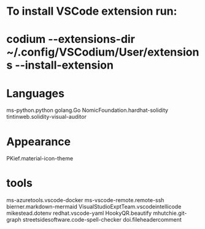 
# To install VSCode extension run:
# codium --extensions-dir ~/.config/VSCodium/User/extensions --install-extension <extension-id>

# Languages
ms-python.python
golang.Go
NomicFoundation.hardhat-solidity
tintinweb.solidity-visual-auditor

# Appearance
PKief.material-icon-theme

# tools
ms-azuretools.vscode-docker
ms-vscode-remote.remote-ssh
bierner.markdown-mermaid
VisualStudioExptTeam.vscodeintellicode
mikestead.dotenv
redhat.vscode-yaml
HookyQR.beautify
mhutchie.git-graph
streetsidesoftware.code-spell-checker
doi.fileheadercomment
